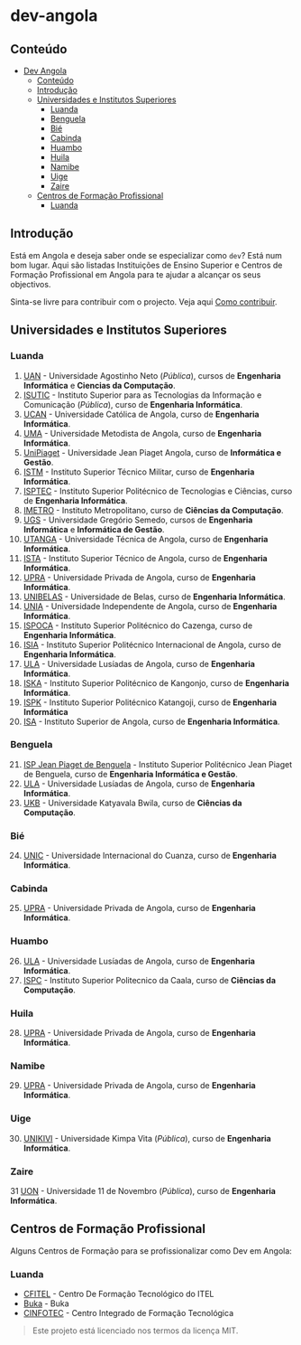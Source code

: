 # dev-angola

## Conteúdo

- [Dev Angola](#dev-angola)
	- [Conteúdo](#conteúdo)
	- [Introdução](#introdução)
	- [Universidades e Institutos Superiores](#universidades-e-institutos-superiores)
		- [Luanda](#luanda)
		- [Benguela](#benguela)
		- [Bié](#bié)
		- [Cabinda](#cabinda)
		- [Huambo](#huambo)
		- [Huila](#huila)
		- [Namibe](#namibe)
		- [Uige](#uige)
		- [Zaire](#zaire)
	- [Centros de Formação Profissional](#centros-de-formação-profissional)
		- [Luanda](#luanda-1)

## Introdução
Está em Angola e deseja saber onde se especializar como `dev`? Está num bom lugar.
Aqui são listadas Instituições de Ensino Superior e Centros de Formação Profissional em Angola para te ajudar a alcançar os seus objectivos.

Sinta-se livre para contribuir com o projecto. Veja aqui [Como contribuir](contribuindo.md).
## Universidades e Institutos Superiores
### Luanda
1. [UAN](https://uan.ao/) - Universidade Agostinho Neto (*Pública*), cursos de **Engenharia Informática** e **Ciencias da Computação**.
2. [ISUTIC](https://isutic.gov.ao) - Instituto Superior para as Tecnologias da Informação e Comunicação (*Pública*), curso de **Engenharia Informática**.
3. [UCAN](http://ucan.edu/) - Universidade Católica de Angola, curso de **Engenharia Informática**.
4. [UMA](https://uma.co.ao) - Universidade Metodista de Angola, curso de **Engenharia Informática**.
5. [UniPiaget](https://unipiaget-angola.org) - Universidade Jean Piaget Angola, curso de **Informática e Gestão**.
6. [ISTM](https://istm-faa.co.ao) - Instituto Superior Técnico Militar, curso de **Engenharia Informática**.
7. [ISPTEC](https://isptec.co.ao) - Instituto Superior Politécnico de Tecnologias e Ciências, curso de **Engenharia Informática**.
8. [IMETRO](http://imetroangola.com) - Instituto Metropolitano, curso de **Ciências da Computação**.
9. [UGS](https://ugs.ed.ao) - Universidade Gregório Semedo, cursos de **Engenharia Informática** e **Informática de Gestão**.
10. [UTANGA](https://utanga.co.ao/portal) - Universidade Técnica de Angola, curso de **Engenharia Informática**.
11. [ISTA](https://istangola.online) - Instituto Superior Técnico de Angola, curso de **Engenharia Informática**.
12. [UPRA](https://upra.ao) - Universidade Privada de Angola, curso de **Engenharia Informática**.
13. [UNIBELAS](https://unibelas.ga) - Universidade de Belas, curso de **Engenharia Informática**.
14. [UNIA](http://unia.ao) - Universidade Independente de Angola, curso de **Engenharia Informática**.
15. [ISPOCA](https://ispoca.ed.ao) - Instituto Superior Politécnico do Cazenga, curso de **Engenharia Informática**.
16. [ISIA](https://isia.co.ao) - Instituto Superior Politécnico Internacional de Angola, curso de **Engenharia Informática**.
17. [ULA](https://ula.co.ao) - Universidade Lusíadas de Angola, curso de **Engenharia Informática**.
18. [ISKA](https://iskaluanda.net) - Instituto Superior Politécnico de Kangonjo, curso de **Engenharia Informática**.
19. [ISPK](https://ispk.co.ao/) - Instituto Superior Politécnico Katangoji, curso de **Engenharia Informática**
20. [ISA](https://isa.ao) - Instituto Superior de Angola, curso de **Engenharia Informática**.


### Benguela
21. [ISP Jean Piaget de Benguela](http://piaget-benguela.org) - Instituto Superior Politécnico Jean Piaget de Benguela, curso de **Engenharia Informática e Gestão**.
22. [ULA](http://isplusiadabenguela.ed.ao) - Universidade Lusíadas de Angola, curso de **Engenharia Informática**.
23. [UKB](http://ukb.ed.ao) - Universidade Katyavala Bwila, curso de **Ciências da Computação**.
### Bié
24. [UNIC](https://www.unic.co.ao) - Universidade Internacional do Cuanza, curso de **Engenharia Informática**.
### Cabinda
25. [UPRA](https://upra.ao) - Universidade Privada de Angola, curso de **Engenharia Informática**.
### Huambo
26. [ULA](http://www.isplusiadahuambo.ed.ao) - Universidade Lusíadas de Angola, curso de **Engenharia Informática**.
27. [ISPC](https://www.ispcaala.com) - Instituto Superior Politecnico da Caala, curso de **Ciências da Computação**.
### Huila
28. [UPRA](https://upra.ao) - Universidade Privada de Angola, curso de **Engenharia Informática**.
### Namibe
29. [UPRA](https://upra.ao) - Universidade Privada de Angola, curso de **Engenharia Informática**.
### Uige
30. [UNIKIVI](https://unikivi.net) - Universidade Kimpa Vita (*Pública*), curso de **Engenharia Informática**.
### Zaire
31 [UON](https://uon.ed.ao) - Universidade 11 de Novembro (*Pública*), curso de **Engenharia Informática**.

## Centros de Formação Profissional
Alguns Centros de Formação para se profissionalizar como Dev em Angola:
### Luanda
- [CFITEL](https://www.itel.gov.ao/) - Centro De Formação Tecnológico do ITEL
- [Buka](https://bukaapp.com) - Buka
- [CINFOTEC](https://cinfotec.gov.ao) - Centro Integrado de Formação Tecnológica

> Este projeto está licenciado nos termos da licença MIT.
